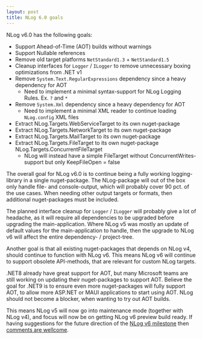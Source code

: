 ```yaml
---
layout: post
title: NLog 6.0 goals
---
```


NLog v6.0 has the following goals:

- Support Ahead-of-Time (AOT) builds without warnings
- Support Nullable references
- Remove old target platforms `NetStandard1.3` + `NetStandard1.5`
- Cleanup interfaces for `Logger` / `ILogger` to remove unnecessary boxing optimizations from .NET v1
- Remove `System.Text.RegularExpressions` dependency since a heavy dependency for AOT
  - Need to implement a minimal syntax-support for NLog Logging Rules. Ex. `?` and `*`
- Remove `System.Xml` dependency since a heavy dependency for AOT
  - Need to implement a minimal XML reader to continue loading `NLog.config` XML files
- Extract NLog.Targets.WebServiceTarget to its own nuget-package
- Extract NLog.Targets.NetworkTarget to its own nuget-package
- Extract NLog.Targets.MailTarget to its own nuget-package
- Extract NLog.Targets.FileTarget to its own nuget-package NLog.Targets.ConcurrentFileTarget
  - NLog will instead have a simple FileTarget without ConcurrentWrites-support but only KeepFileOpen = false

The overall goal for NLog v6.0 is to continue being a fully working logging-library in a single nuget-package.
The NLog-package will out of the box only handle file- and console-output, which will probably cover 90 pct.
of the use cases. When needing other output targets or formats, then additional nuget-packages must be included.

The planned interface cleanup for `Logger` / `ILogger` will probably give a lot of headache,
as it will require all dependencies to be upgraded before upgrading the main-application.
Where NLog v5 was mostly an update of default values for the main-application to handle,
then the upgrade to NLog v6 will affect the entire dependency- / project-tree.

Another goal is that all existing nuget-packages that depends on NLog v4, should continue to function with NLog v6.
This means NLog v6 will continue to support obsolete API-methods, that are relevant for custom NLog targets.

.NET8 already have great support for AOT, but many Microsoft teams are still working on updating
their nuget-packages to support AOT. Believe the goal for .NET9 is to ensure even more nuget-packages
will fully support AOT, to allow more ASP.NET or MAUI applications to start using AOT.
NLog should not become a blocker, when wanting to try out AOT builds.

This means NLog v5 will now go into maintenance mode (together with NLog v4), and focus
will now be on getting NLog v6 preview build ready. If having suggestions for the future direction
of the [NLog v6 milestone](https://github.com/NLog/NLog/milestone/29) then [comments are wellcome](https://github.com/NLog/NLog/issues/4931).